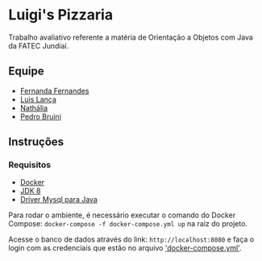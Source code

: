 # Luigi's Pizzaria
Trabalho avaliativo referente a matéria de Orientação a Objetos com Java da FATEC Jundiaí.

## Equipe
- [Fernanda Fernandes](https://github.com/fernandafernandes)
- [Luis Lança](https://github.com/lancaluis)
- [Nathália](https://github.com/NathaliaCostaS)
- [Pedro Bruini](https://github.com/Bruini)

## Instruções 

### Requisitos

- [Docker](https://docs.docker.com/docker-for-windows/install/)
- [JDK 8](https://www.oracle.com/technetwork/java/javase/downloads/jdk8-downloads-2133151.html)
- [Driver Mysql para Java](https://dev.mysql.com/downloads/connector/j/5.1.html)

Para rodar o ambiente, é necessário executar o comando do Docker Compose: `docker-compose -f docker-compose.yml up` na raiz do projeto.

Acesse o banco de dados através do link: `http://localhost:8080` e faça o login com as credenciais que estão no arquivo ['docker-compose.yml'](https://github.com/lancaluis/luigi-pizza/blob/master/docker-compose.yml).
